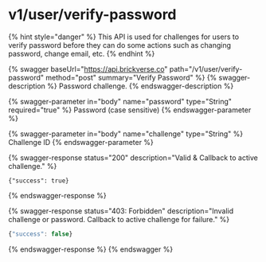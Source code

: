 # v1/user/verify-password

{% hint style="danger" %}
This API is used for challenges for users to verify password before they can do some actions such as changing password, change email, etc.
{% endhint %}

{% swagger baseUrl="https://api.brickverse.co" path="/v1/user/verify-password" method="post" summary="Verify Password" %}
{% swagger-description %}
Password challenge.
{% endswagger-description %}

{% swagger-parameter in="body" name="password" type="String" required="true" %}
Password (case sensitive)
{% endswagger-parameter %}

{% swagger-parameter in="body" name="challenge" type="String" %}
Challenge ID
{% endswagger-parameter %}

{% swagger-response status="200" description="Valid & Callback to active challenge." %}
```
{"success": true}
```
{% endswagger-response %}

{% swagger-response status="403: Forbidden" description="Invalid challenge or password. Callback to active challenge for failure." %}
```javascript
{"success": false}
```
{% endswagger-response %}
{% endswagger %}
